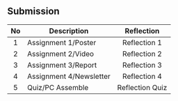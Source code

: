 ## Submission
| No | Description  | Reflection |
| :-----: |  ------ | :-----: | 
| 1 | Assignment 1/Poster | Reflection 1 | 
| 2 | Assignment 2/Video | Reflection 2 | 
| 3 | Assignment 3/Report | Reflection 3 | 
| 4 | Assignment 4/Newsletter | Reflection 4 |
| 5 | Quiz/PC Assemble | Reflection Quiz |
